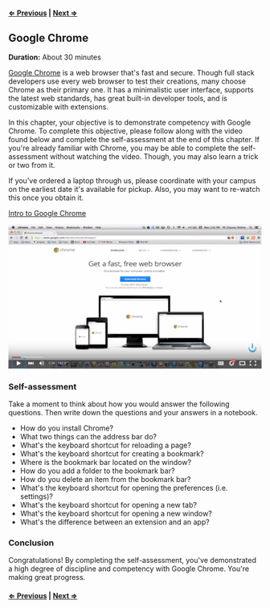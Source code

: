 #### [⇐ Previous](02_shortcuts.md) | [Next ⇒](04_slack.md)

## Google Chrome

**Duration:** About 30 minutes

[Google Chrome][google-chrome] is a web browser that's fast and secure. Though full stack developers use every web browser to test their creations, many choose Chrome as their primary one. It has a minimalistic user interface, supports the latest web standards, has great built-in developer tools, and is customizable with extensions.

In this chapter, your objective is to demonstrate competency with Google Chrome. To complete this objective, please follow along with the video found below and complete the self-assessment at the end of this chapter. If you're already familiar with Chrome, you may be able to complete the self-assessment without watching the video. Though, you may also learn a trick or two from it.

If you've ordered a laptop through us, please coordinate with your campus on the earliest date it's available for pickup. Also, you may want to re-watch this once you obtain it.

[Intro to Google Chrome][intro-to-chrome]

[![](images/chrome.png)][intro-to-chrome]

### Self-assessment

Take a moment to think about how you would answer the following questions. Then write down the questions and your answers in a notebook.

- How do you install Chrome?
- What two things can the address bar do?
- What's the keyboard shortcut for reloading a page?
- What's the keyboard shortcut for creating a bookmark?
- Where is the bookmark bar located on the window?
- How do you add a folder to the bookmark bar?
- How do you delete an item from the bookmark bar?
- What's the keyboard shortcut for opening the preferences (i.e. settings)?
- What's the keyboard shortcut for opening a new tab?
- What's the keyboard shortcut for opening a new window?
- What's the difference between an extension and an app?

### Conclusion

Congratulations! By completing the self-assessment, you've demonstrated a high degree of discipline and competency with Google Chrome. You're making great progress.

#### [⇐ Previous](02_shortcuts.md) | [Next ⇒](04_slack.md)

[google-chrome]: https://www.google.com/chrome/browser/desktop/
[intro-to-chrome]: https://www.youtube.com/watch?v=XphOoqHzTC0&t=15
